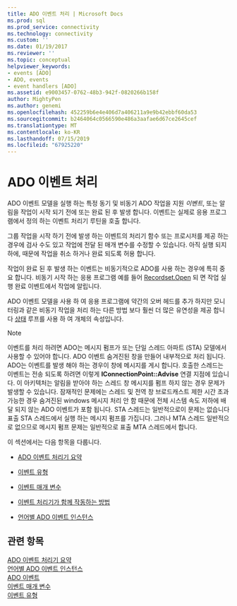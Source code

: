 ```yaml
---
title: ADO 이벤트 처리 | Microsoft Docs
ms.prod: sql
ms.prod_service: connectivity
ms.technology: connectivity
ms.custom: ''
ms.date: 01/19/2017
ms.reviewer: ''
ms.topic: conceptual
helpviewer_keywords:
- events [ADO]
- ADO, events
- event handlers [ADO]
ms.assetid: e9003457-0762-48b3-942f-0820266b158f
author: MightyPen
ms.author: genemi
ms.openlocfilehash: 452259b6e4e406d7a406211a9e9b42ebbf60da53
ms.sourcegitcommit: b2464064c0566590e486a3aafae6d67ce2645cef
ms.translationtype: MT
ms.contentlocale: ko-KR
ms.lasthandoff: 07/15/2019
ms.locfileid: "67925220"
---
```

# <a name="handling-ado-events"></a>ADO 이벤트 처리
ADO 이벤트 모델을 실행 하는 특정 동기 및 비동기 ADO 작업을 지원 *이벤트*, 또는 알림을 작업이 시작 되기 전에 또는 완료 된 후 발생 합니다. 이벤트는 실제로 응용 프로그램에서 정의 하는 이벤트 처리기 루틴을 호출 합니다.  
  
 그룹 작업을 시작 하기 전에 발생 하는 이벤트의 처리기 함수 또는 프로시저를 제공 하는 경우에 검사 수도 있고 작업에 전달 된 매개 변수를 수정할 수 있습니다. 아직 실행 되지 하에, 때문에 작업을 취소 하거나 완료 되도록 허용 합니다.  
  
 작업이 완료 된 후 발생 하는 이벤트는 비동기적으로 ADO를 사용 하는 경우에 특히 중요 합니다. 비동기 시작 하는 응용 프로그램 예를 들어 [Recordset.Open](../../../ado/reference/ado-api/open-method-ado-recordset.md) 되 면 작업 실행 완료 이벤트에서 작업에 알립니다.  
  
 ADO 이벤트 모델을 사용 하 여 응용 프로그램에 약간의 오버 헤드를 추가 하지만 모니터링과 같은 비동기 작업을 처리 하는 다른 방법 보다 훨씬 더 많은 유연성을 제공 합니다 [상태](../../../ado/reference/ado-api/state-property-ado.md) 루프를 사용 하 여 개체의 속성입니다.  
  
> [!NOTE]
>  이벤트를 처리 하려면 ADO는 메시지 펌프가 또는 단일 스레드 아파트 (STA) 모델에서 사용할 수 있어야 합니다. ADO 이벤트 숨겨진된 창을 만들어 내부적으로 처리 됩니다. ADO는 이벤트를 발생 해야 하는 경우이 창에 메시지를 게시 합니다. 호출한 스레드는 이벤트는 전송 되도록 하려면 이렇게 **IConnectionPoint::Advise** 연결 지점에 있습니다. 이 아키텍처는 알림을 받아야 하는 스레드 창 메시지를 펌프 하지 않는 경우 문제가 발생할 수 있습니다. 잠재적인 문제에는 스레드 및 전역 창 브로드캐스트 제한 시간 초과 가능한 경우 숨겨진된 windows 메시지 처리 안 함 때문에 전체 시스템 속도 저하에 배달 되지 않는 ADO 이벤트가 포함 됩니다. STA 스레드는 일반적으로이 문제는 없습니다 표출 STA 스레드에서 실행 하는 메시지 펌프를 가집니다. 그러나 MTA 스레드 일반적으로 없으므로 메시지 펌프 문제는 일반적으로 표출 MTA 스레드에서 합니다.  
  
 이 섹션에서는 다음 항목을 다룹니다.  
  
-   [ADO 이벤트 처리기 요약](../../../ado/guide/data/ado-event-handler-summary.md)  
  
-   [이벤트 유형](../../../ado/guide/data/types-of-events.md)  
  
-   [이벤트 매개 변수](../../../ado/guide/data/event-parameters.md)  
  
-   [이벤트 처리기가 함께 작동하는 방법](../../../ado/guide/data/how-event-handlers-work-together.md)  
  
-   [언어별 ADO 이벤트 인스턴스](../../../ado/guide/data/ado-event-instantiation-by-language.md)  
  
## <a name="see-also"></a>관련 항목  
 [ADO 이벤트 처리기 요약](../../../ado/guide/data/ado-event-handler-summary.md)   
 [언어별 ADO 이벤트 인스턴스](../../../ado/guide/data/ado-event-instantiation-by-language.md)   
 [ADO 이벤트](../../../ado/reference/ado-api/ado-events.md)   
 [이벤트 매개 변수](../../../ado/guide/data/event-parameters.md)   
 [이벤트 유형](../../../ado/guide/data/types-of-events.md)
